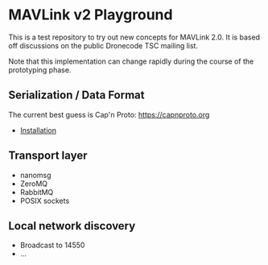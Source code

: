 # MAVLink v2 Playground

This is a test repository to try out new concepts for MAVLink 2.0. It is based off discussions on the public Dronecode TSC mailing list.

Note that this implementation can change rapidly during the course of the prototyping phase.


## Serialization / Data Format

The current best guess is Cap'n Proto: https://capnproto.org
  * [Installation](https://capnproto.org/install.html)

## Transport layer

  * nanomsg
  * ZeroMQ
  * RabbitMQ
  * POSIX sockets

## Local network discovery

  * Broadcast to 14550
  * ...
